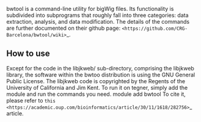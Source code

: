 bwtool is a command-line utility for bigWig files. Its functionality is subdivided into subprograms that roughly fall into three categories: data extraction, analysis, and data modification. The details of the commands are further documented on their github page: `<https://github.com/CRG-Barcelona/bwtool/wiki>`_.

## How to use

Except for the code in the libjkweb/ sub-directory, comprising the libjkweb library, the software within the bwtoo distribution is using the GNU General Public License. The libjkweb code is copyrighted by the Regents of the University of California
and Jim Kent. To run it on tegner, simply add the module and run the commands you need.
module add bwtool
To cite it, please refer to `this <https://academic.oup.com/bioinformatics/article/30/11/1618/282756>`_ article.
